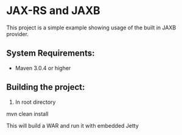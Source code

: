 JAX-RS and JAXB
========================
This project is a simple example showing usage of the built in JAXB provider.

System Requirements:
-------------------------
- Maven 3.0.4 or higher

Building the project:
-------------------------
1. In root directory

mvn clean install

This will build a WAR and run it with embedded Jetty